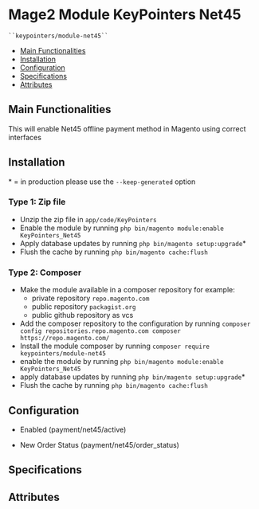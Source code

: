 # Mage2 Module KeyPointers Net45

    ``keypointers/module-net45``

 - [Main Functionalities](#markdown-header-main-functionalities)
 - [Installation](#markdown-header-installation)
 - [Configuration](#markdown-header-configuration)
 - [Specifications](#markdown-header-specifications)
 - [Attributes](#markdown-header-attributes)


## Main Functionalities
This will enable Net45 offline payment method in Magento using correct interfaces

## Installation
\* = in production please use the `--keep-generated` option

### Type 1: Zip file

 - Unzip the zip file in `app/code/KeyPointers`
 - Enable the module by running `php bin/magento module:enable KeyPointers_Net45`
 - Apply database updates by running `php bin/magento setup:upgrade`\*
 - Flush the cache by running `php bin/magento cache:flush`

### Type 2: Composer

 - Make the module available in a composer repository for example:
    - private repository `repo.magento.com`
    - public repository `packagist.org`
    - public github repository as vcs
 - Add the composer repository to the configuration by running `composer config repositories.repo.magento.com composer https://repo.magento.com/`
 - Install the module composer by running `composer require keypointers/module-net45`
 - enable the module by running `php bin/magento module:enable KeyPointers_Net45`
 - apply database updates by running `php bin/magento setup:upgrade`\*
 - Flush the cache by running `php bin/magento cache:flush`


## Configuration

 - Enabled (payment/net45/active)

 - New Order Status (payment/net45/order_status)


## Specifications




## Attributes



